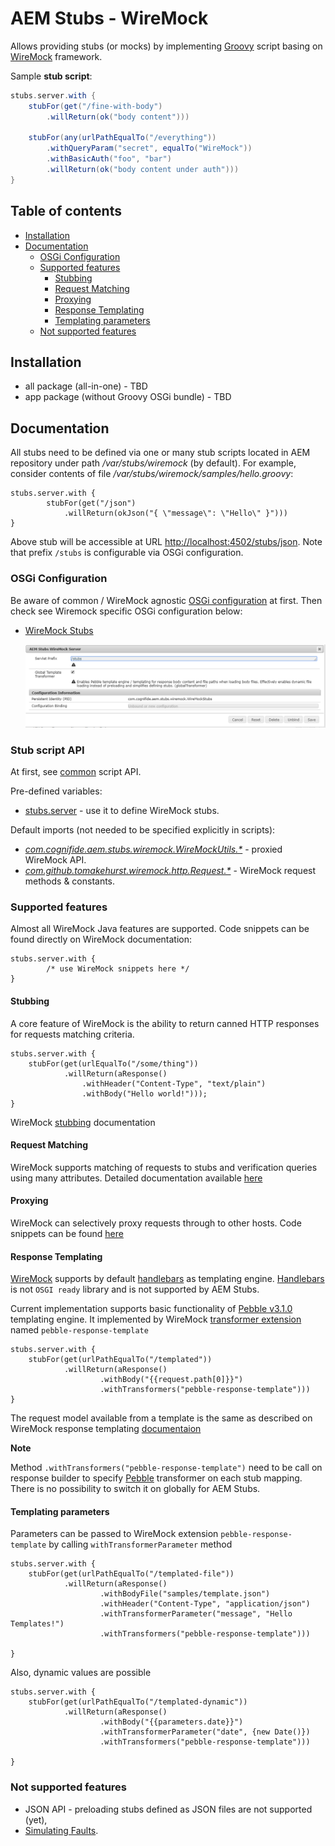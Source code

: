 # AEM Stubs - WireMock

Allows providing stubs (or mocks) by implementing [Groovy](http://groovy-lang.org/syntax.html) script basing on [WireMock](http://wiremock.org) framework.

Sample **stub script**:

```groovy
stubs.server.with {
    stubFor(get("/fine-with-body")
        .willReturn(ok("body content")))

    stubFor(any(urlPathEqualTo("/everything"))
  		.withQueryParam("secret", equalTo("WireMock"))
  		.withBasicAuth("foo", "bar")
        .willReturn(ok("body content under auth"))) 
}
```

## Table of contents

  * [Installation](#installation)
  * [Documentation](#documentation)
     * [OSGi Configuration](#osgi-configuration)
     * [Supported features](#supported-features)
        * [Stubbing](#stubbing)
        * [Request Matching](#request-matching)
        * [Proxying](#proxying)
        * [Response Templating](#response-templating)
        * [Templating parameters](#templating-parameters)
     * [Not supported features](#not-supported-features)

## Installation

* all package (all-in-one) - TBD
* app package (without Groovy OSGi bundle) - TBD

## Documentation

All stubs need to be defined via one or many stub scripts located in AEM repository under path */var/stubs/wiremock* (by default).
For example, consider contents of file */var/stubs/wiremock/samples/hello.groovy*:

```
stubs.server.with {
        stubFor(get("/json")
            .willReturn(okJson("{ \"message\": \"Hello\" }")))
}
```

Above stub will be accessible at URL <http://localhost:4502/stubs/json>. 
Note that prefix `/stubs` is configurable via OSGi configuration.

### OSGi Configuration

Be aware of common / WireMock agnostic [OSGi configuration](../#osgi-configuration) at first.
Then check see Wiremock specific OSGi configuration below:

* [WireMock Stubs](http://localhost:4502/system/console/configMgr/com.cognifide.aem.stubs.wiremock.WiremockStubs)

    ![OSGi config - WireMock Stubs](docs/osgi-config-wiremock-stubs.png)

### Stub script API

At first, see [common](../#stub-script-api) script API.

Pre-defined variables:

* [stubs.server](wiremock/src/main/java/com/cognifide/aem/stubs/wiremock/WireMockApp.java) - use it to define WireMock stubs.

Default imports (not needed to be specified explicitly in scripts):

* [_com.cognifide.aem.stubs.wiremock.WireMockUtils.\*_](wiremock/src/main/java/com/cognifide/aem/stubs/wiremock/WireMockUtils.java) - proxied WireMock API.
* [_com.github.tomakehurst.wiremock.http.Request.\*_](https://github.com/tomakehurst/wiremock/blob/master/src/main/java/com/github/tomakehurst/wiremock/http/Request.java) - WireMock request methods & constants.

### Supported features

Almost all WireMock Java features are supported. Code snippets can be found directly on WireMock documentation:
```
stubs.server.with {
        /* use WireMock snippets here */
}
```
 
#### Stubbing

A core feature of WireMock is the ability to return canned HTTP responses for requests matching criteria.

```
stubs.server.with {
    stubFor(get(urlEqualTo("/some/thing"))
            .willReturn(aResponse()
                .withHeader("Content-Type", "text/plain")
                .withBody("Hello world!")));
}
```

WireMock [stubbing](http://wiremock.org/docs/stubbing/) documentation

#### Request Matching

WireMock supports matching of requests to stubs and verification queries using many attributes. Detailed documentation available [here](http://wiremock.org/docs/request-matching/) 

#### Proxying

WireMock can selectively proxy requests through to other hosts. Code snippets can be found [here](http://wiremock.org/docs/proxying/)

#### Response Templating

[WireMock](http://wiremock.org) supports by default [handlebars](http://handlebarsjs.com/) as templating engine.
[Handlebars](http://handlebarsjs.com/) is not `OSGI ready` library and is not supported by AEM Stubs.

Current implementation supports basic functionality of [Pebble v3.1.0](https://pebbletemplates.io/) templating engine.
It implemented by WireMock [transformer extension](http://wiremock.org/docs/extending-wiremock/) named `pebble-response-template`  

```
stubs.server.with {
    stubFor(get(urlPathEqualTo("/templated"))
            .willReturn(aResponse()
                    .withBody("{{request.path[0]}}")
                    .withTransformers("pebble-response-template")))
}
```

The request model available from a template is the same as described on WireMock response templating [documentaion](http://wiremock.org/docs/response-templating/)

 __Note__ 
 
Method `.withTransformers("pebble-response-template")` need to be call on response builder to specify  [Pebble](https://pebbletemplates.io/) transformer on each stub mapping.
There is no possibility to switch it on globally for AEM Stubs.

#### Templating parameters

Parameters can be passed to WireMock extension `pebble-response-template` by calling `withTransformerParameter` method

```
stubs.server.with {
    stubFor(get(urlPathEqualTo("/templated-file"))
            .willReturn(aResponse()
                    .withBodyFile("samples/template.json")
                    .withHeader("Content-Type", "application/json")
                    .withTransformerParameter("message", "Hello Templates!")
                    .withTransformers("pebble-response-template")))

}
```

Also, dynamic values are possible

```
stubs.server.with {
    stubFor(get(urlPathEqualTo("/templated-dynamic"))
            .willReturn(aResponse()
                    .withBody("{{parameters.date}}")
                    .withTransformerParameter("date", {new Date()})
                    .withTransformers("pebble-response-template")))

}
```

### Not supported features

* JSON API - preloading stubs defined as JSON files are not supported (yet),
* [Simulating Faults](http://wiremock.org/docs/simulating-faults/).
